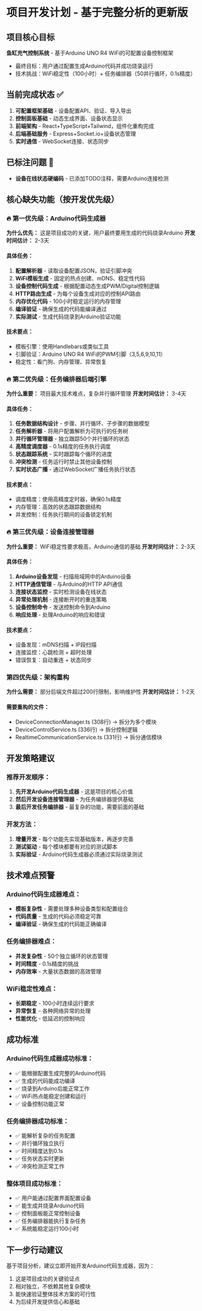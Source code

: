 # 项目开发计划 - 基于完整分析的更新版

## 项目核心目标
**鱼缸充气控制系统** - 基于Arduino UNO R4 WiFi的可配置设备控制框架
- 最终目标：用户通过配置生成Arduino代码并成功烧录运行
- 技术挑战：WiFi稳定性（100小时）+ 任务编排器（50并行循环，0.1s精度）

## 当前完成状态 ✅
1. **可配置框架基础** - 设备配置API、验证、导入导出
2. **控制面板基础** - 动态生成界面、设备状态显示  
3. **前端架构** - React+TypeScript+Tailwind，组件化重构完成
4. **后端基础服务** - Express+Socket.io+设备状态管理
5. **实时通信** - WebSocket连接、状态同步

## 已标注问题 🐛
- **设备在线状态硬编码** - 已添加TODO注释，需要Arduino连接检测

## 核心缺失功能（按开发优先级）

### 🔥 第一优先级：Arduino代码生成器
**为什么优先：** 这是项目成功的关键，用户最终要用生成的代码烧录Arduino
**开发时间估计：** 2-3天

#### 具体任务：
1. **配置解析器** - 读取设备配置JSON，验证引脚冲突
2. **WiFi模板生成** - 固定的热点创建、mDNS、稳定性代码
3. **设备控制代码生成** - 根据配置动态生成PWM/Digital控制逻辑
4. **HTTP路由生成** - 为每个设备生成对应的控制API路由
5. **内存优化代码** - 100小时稳定运行的内存管理
6. **编译验证** - 确保生成的代码能编译通过
7. **实际测试** - 生成代码烧录到Arduino验证功能

#### 技术要点：
- 模板引擎：使用Handlebars或类似工具
- 引脚验证：Arduino UNO R4 WiFi的PWM引脚（3,5,6,9,10,11）
- 稳定性：看门狗、内存管理、异常恢复

### 🔥 第二优先级：任务编排器后端引擎
**为什么重要：** 项目最大技术难点，复杂并行循环管理
**开发时间估计：** 3-4天

#### 具体任务：
1. **任务数据结构设计** - 步骤、并行循环、子步骤的数据模型
2. **任务解析器** - 将用户配置解析为可执行的任务树
3. **并行循环管理器** - 独立跟踪50个并行循环的状态
4. **高精度调度器** - 0.1s精度的任务执行调度
5. **状态跟踪系统** - 实时跟踪每个循环的进度
6. **冲突检测** - 任务运行时禁止其他设备控制
7. **实时状态广播** - 通过WebSocket广播任务执行状态

#### 技术要点：
- 调度精度：使用高精度定时器，确保0.1s精度
- 内存管理：高效的状态跟踪数据结构
- 并发控制：任务执行期间的设备锁定机制

### 🔥 第三优先级：设备连接管理器
**为什么重要：** WiFi稳定性要求极高，Arduino通信的基础
**开发时间估计：** 2-3天

#### 具体任务：
1. **Arduino设备发现** - 扫描局域网中的Arduino设备
2. **HTTP通信管理** - 与Arduino的HTTP API通信
3. **连接状态监控** - 实时检测设备在线状态
4. **异常处理机制** - 连接断开时的重连策略
5. **设备控制命令** - 发送控制命令到Arduino
6. **响应处理** - 处理Arduino的响应和错误

#### 技术要点：
- 设备发现：mDNS扫描 + IP段扫描
- 连接监控：心跳检测 + 超时处理
- 错误恢复：自动重连 + 状态同步

### 第四优先级：架构重构
**为什么需要：** 部分后端文件超过200行限制，影响维护性
**开发时间估计：** 1-2天

#### 需要重构的文件：
- DeviceConnectionManager.ts (308行) → 拆分为多个模块
- DeviceControlService.ts (336行) → 拆分控制逻辑
- RealtimeCommunicationService.ts (331行) → 拆分通信模块

## 开发策略建议

### 推荐开发顺序：
1. **先开发Arduino代码生成器** - 这是项目的核心价值
2. **然后开发设备连接管理器** - 为任务编排器提供基础
3. **最后开发任务编排器** - 最复杂的功能，需要前面的基础

### 开发方法：
1. **增量开发** - 每个功能先实现基础版本，再逐步完善
2. **测试驱动** - 每个模块都要有对应的测试脚本
3. **实际验证** - Arduino代码生成器必须通过实际烧录测试

## 技术难点预警

### Arduino代码生成器难点：
- **模板复杂性** - 需要处理多种设备类型和配置组合
- **代码质量** - 生成的代码必须稳定可靠
- **编译验证** - 确保生成的代码能正确编译

### 任务编排器难点：
- **并发复杂性** - 50个独立循环的状态管理
- **时间精度** - 0.1s精度的挑战
- **内存效率** - 大量状态数据的高效管理

### WiFi稳定性难点：
- **长期稳定** - 100小时连续运行要求
- **异常恢复** - 各种网络异常的处理
- **性能优化** - 低延迟的控制响应

## 成功标准

### Arduino代码生成器成功标准：
- ✅ 能根据配置生成完整的Arduino代码
- ✅ 生成的代码能成功编译
- ✅ 烧录到Arduino后能正常工作
- ✅ WiFi热点能稳定创建和运行
- ✅ 设备控制功能正常

### 任务编排器成功标准：
- ✅ 能解析复杂的任务配置
- ✅ 并行循环独立执行
- ✅ 时间精度达到0.1s
- ✅ 任务状态实时更新
- ✅ 冲突检测正常工作

### 整体项目成功标准：
- ✅ 用户能通过配置界面配置设备
- ✅ 能生成并烧录Arduino代码
- ✅ 控制面板能正常控制设备
- ✅ 任务编排器能执行复杂任务
- ✅ 系统能稳定运行100小时

## 下一步行动建议

基于项目分析，建议立即开始开发Arduino代码生成器，因为：
1. 这是项目成功的关键验证点
2. 相对独立，不依赖其他复杂模块
3. 能快速验证整体技术方案的可行性
4. 为后续开发提供信心和基础
